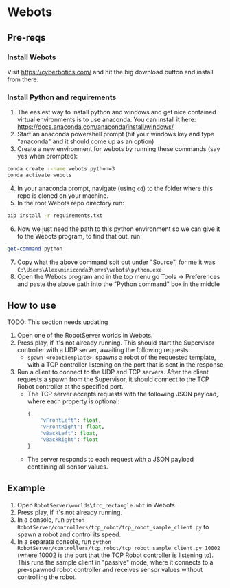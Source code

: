 # Webots

## Pre-reqs

### Install Webots

Visit https://cyberbotics.com/ and hit the big download button and install from there.

### Install Python and requirements

1. The easiest way to install python and windows and get nice contained virtual environments is to use anaconda. You can install it here: https://docs.anaconda.com/anaconda/install/windows/
2. Start an anaconda powershell prompt (hit your windows key and type "anaconda" and it should come up as an option)
3. Create a new environment for webots by running these commands (say yes when prompted):
```bash
conda create --name webots python=3
conda activate webots
```
4. In your anaconda prompt, navigate (using `cd`) to the folder where this repo is cloned on your machine. 
5. In the root Webots repo directory run:
```bash
pip install -r requirements.txt
```
6. Now we just need the path to this python environment so we can give it to the Webots program, to find that out, run: 
```powershell
get-command python
```
7. Copy what the above command spit out under "Source", for me it was `C:\Users\Alex\miniconda3\envs\webots\python.exe `
8. Open the Webots program and in the top menu go Tools -> Preferences and paste the above path into the "Python command" box in the middle

## How to use 

TODO: This section needs updating

 1. Open one of the RobotServer worlds in Webots.
 2. Press play, if it's not already running. This should start the Supervisor controller with a UDP server, awaiting the following requests:
     - `spawn <robotTemplate>`: spawns a robot of the requested template, with a TCP controller listening on the port that is sent in the response
 3. Run a client to connect to the UDP and TCP servers. After the client requests a spawn from the Supervisor, it should connect to the TCP Robot controller at the specified port.
    - The TCP server accepts requests with the following JSON payload, where each property is optional:
        ```python
        {
	        "vFrontLeft": float,
	        "vFrontRight": float,
	        "vBackLeft": float,
	        "vBackRight": float
        }
        ```
    - The server responds to each request with a JSON payload containing all sensor values.

 ## Example
 1. Open `RobotServer\worlds\frc_rectangle.wbt` in Webots.
 2. Press play, if it's not already running.
 3. In a console, run `python RobotServer/controllers/tcp_robot/tcp_robot_sample_client.py` to spawn a robot and control its speed.
 4. In a separate console, run `python RobotServer/controllers/tcp_robot/tcp_robot_sample_client.py 10002` (where 10002 is the port that the TCP Robot controller is listening to). This runs the sample client in "passive" mode, where it connects to a pre-spawned robot controller and receives sensor values without controlling the robot.
